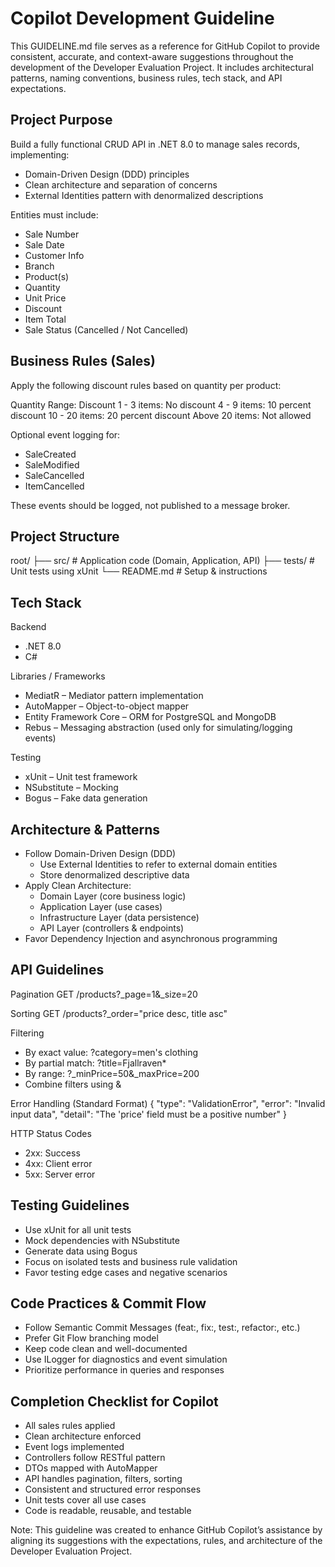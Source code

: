 ﻿
# Copilot Development Guideline

This GUIDELINE.md file serves as a reference for GitHub Copilot to provide consistent, accurate, and context-aware suggestions throughout the development of the Developer Evaluation Project. It includes architectural patterns, naming conventions, business rules, tech stack, and API expectations.

## Project Purpose

Build a fully functional CRUD API in .NET 8.0 to manage sales records, implementing:
- Domain-Driven Design (DDD) principles
- Clean architecture and separation of concerns
- External Identities pattern with denormalized descriptions

Entities must include:
- Sale Number
- Sale Date
- Customer Info
- Branch
- Product(s)
- Quantity
- Unit Price
- Discount
- Item Total
- Sale Status (Cancelled / Not Cancelled)

## Business Rules (Sales)

Apply the following discount rules based on quantity per product:

Quantity Range: Discount
1 - 3 items: No discount
4 - 9 items: 10 percent discount
10 - 20 items: 20 percent discount
Above 20 items: Not allowed

Optional event logging for:
- SaleCreated
- SaleModified
- SaleCancelled
- ItemCancelled

These events should be logged, not published to a message broker.

## Project Structure

root/
├── src/           # Application code (Domain, Application, API)
├── tests/         # Unit tests using xUnit
└── README.md      # Setup & instructions

## Tech Stack

Backend
- .NET 8.0
- C#

Libraries / Frameworks
- MediatR – Mediator pattern implementation
- AutoMapper – Object-to-object mapper
- Entity Framework Core – ORM for PostgreSQL and MongoDB
- Rebus – Messaging abstraction (used only for simulating/logging events)

Testing
- xUnit – Unit test framework
- NSubstitute – Mocking
- Bogus – Fake data generation

## Architecture & Patterns

- Follow Domain-Driven Design (DDD)
  - Use External Identities to refer to external domain entities
  - Store denormalized descriptive data
- Apply Clean Architecture:
  - Domain Layer (core business logic)
  - Application Layer (use cases)
  - Infrastructure Layer (data persistence)
  - API Layer (controllers & endpoints)
- Favor Dependency Injection and asynchronous programming

## API Guidelines

Pagination
GET /products?_page=1&_size=20

Sorting
GET /products?_order="price desc, title asc"

Filtering
- By exact value: ?category=men's clothing
- By partial match: ?title=Fjallraven*
- By range: ?_minPrice=50&_maxPrice=200
- Combine filters using &

Error Handling (Standard Format)
{
  "type": "ValidationError",
  "error": "Invalid input data",
  "detail": "The 'price' field must be a positive number"
}

HTTP Status Codes
- 2xx: Success
- 4xx: Client error
- 5xx: Server error

## Testing Guidelines

- Use xUnit for all unit tests
- Mock dependencies with NSubstitute
- Generate data using Bogus
- Focus on isolated tests and business rule validation
- Favor testing edge cases and negative scenarios

## Code Practices & Commit Flow

- Follow Semantic Commit Messages (feat:, fix:, test:, refactor:, etc.)
- Prefer Git Flow branching model
- Keep code clean and well-documented
- Use ILogger for diagnostics and event simulation
- Prioritize performance in queries and responses

## Completion Checklist for Copilot

- All sales rules applied
- Clean architecture enforced
- Event logs implemented
- Controllers follow RESTful pattern
- DTOs mapped with AutoMapper
- API handles pagination, filters, sorting
- Consistent and structured error responses
- Unit tests cover all use cases
- Code is readable, reusable, and testable

Note: This guideline was created to enhance GitHub Copilot’s assistance by aligning its suggestions with the expectations, rules, and architecture of the Developer Evaluation Project.
